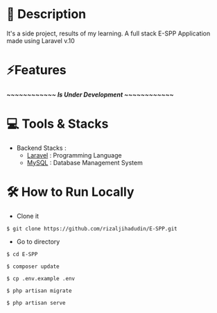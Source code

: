 # 📑 Description

It's a side project, results of my learning. A full stack E-SPP Application made using Laravel v.10

# ⚡Features

 ##### ~~~~~~~~~~~~ Is Under Development ~~~~~~~~~~~~

# 💻 Tools & Stacks
- Backend Stacks :
  - [Laravel](https://laravel.com/) : Programming Language
  - [MySQL](https://www.mysql.com/) : Database Management System
  

# 🛠️ How to Run Locally

- Clone it

```
$ git clone https://github.com/rizaljihadudin/E-SPP.git
```

- Go to directory

```
$ cd E-SPP
```

```
$ composer update
```

```
$ cp .env.example .env
```

```
$ php artisan migrate
```

```
$ php artisan serve
```


